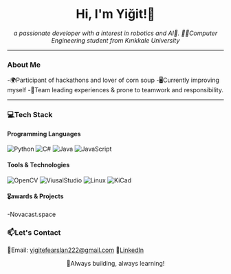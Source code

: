 <h1 align="center"> Hi, I'm Yiğit!👋 </h1>
<p align="center">
<i>a passionate developer with a interest in robotics and AI🤖.
🧑‍🎓Computer Engineering student from Kırıkkale University</i>
</p>

---

### About Me

-🌍Participant of hackathons and lover of corn soup
-🖥️Currently improving myself
-💭Team leading experiences & prone to teamwork and responsibility.

---

### 💻Tech Stack

#### Programming Languages
![Python](https://img.shields.io/badge/Python-blue)
![C#](https://img.shields.io/badge/Main-C%23-purple)
![Java](https://img.shields.io/badge/Java-red)
![JavaScript](https://img.shields.io/badge/JavaScript-green)

#### Tools & Technologies 
![OpenCV](https://img.shields.io/badge/OpenCV-orange)
![ViusalStudio](https://img.shields.io/badge/Main-VisualStudio-purple)
![Linux](https://img.shields.io/badge/Linux-black)
![KiCad](https://img.shields.io/badge/KiCad-white)

#### 🎖️awards & Projects
-Novacast.space

### 📫Let's Contact
📩Email: yigitefearslan222@gmail.com
💼[LinkedIn](https://www.linkedin.com/in/yiğit-efe-arslan-a61932330/)


<p align="center"> 🚀Always building, always learning!</p>
